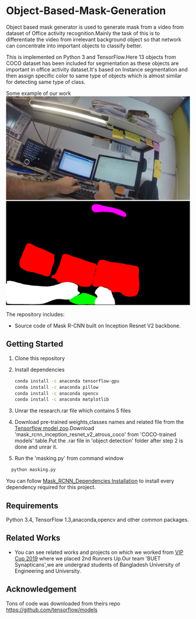 # Object-Based-Mask-Generation
Object based mask generator is used to generate mask from a video from dataset of Office activity recognition.Mainly the task of this is to differentiate the video from irrelevant background object so that network can concentrate into important objects to classify better.

This is implemented on Python 3 and TensorFlow.Here 13 objects from COCO dataset has been included for segmentation as these objects are important in office activity dataset.It's based on Instance segmentation and then assign specific color to same type of objects which is almost similar for detecting same type of class.

Some example of our work 
![Raw video frame](type.jpg)
![Masked frame](type11.jpg)


The repository includes:
* Source code of Mask R-CNN built on Inception Resnet V2 backbone.

## Getting Started
1. Clone this repository
2. Install dependencies
   ```bash
   conda install -c anaconda tensorflow-gpu
   conda install -c anaconda pillow
   conda install -c anaconda opencv
   conda install -c anaconda matplotlib
   ```
3. Unrar the research.rar file which contains 5 files 

3. Download pre-trained weights,classes names and related file from the [Tensorflow model zoo](https://github.com/tensorflow/models/blob/master/research/object_detection/g3doc/detection_model_zoo.md).Download 'mask_rcnn_inception_resnet_v2_atrous_coco' from 'COCO-trained models' table.Put the .rar file in 'object detection' folder after step 2 is done and unrar it. 

4. Run the 'masking.py' from command window
 ```bash
   python masking.py
   ```
You can follow [Mask_RCNN_Dependencies Installation](https://github.com/tensorflow/models.git) to install every dependency required for this project. 



## Requirements
Python 3.4, TensorFlow 1.3,anaconda,opencv and other common packages.

## Related Works
* You can see related works and projects on which we worked from [VIP Cup 2019](https://signalprocessingsociety.org/get-involved/video-image-processing-cup) where we placed 2nd Runners Up.Our team 'BUET Synapticans',we are undergrad students of Bangladesh University of Engineering and University.

## Acknowledgement 
Tons of code was downloaded from theirs repo
https://github.com/tensorflow/models
    
